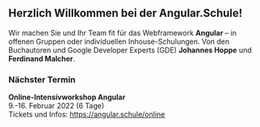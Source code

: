 ## Herzlich Willkommen bei der Angular.Schule!
Wir machen Sie und Ihr Team fit für das Webframework **Angular** – in offenen Gruppen oder individuellen Inhouse-Schulungen. Von den Buchautoren und Google Developer Experts (GDE) **Johannes Hoppe** und **Ferdinand Malcher**.

### Nächster Termin

**Online-Intensivworkshop Angular**<br>
9.-16. Februar 2022 (6 Tage)<br>
Tickets und Infos: https://angular.schule/online